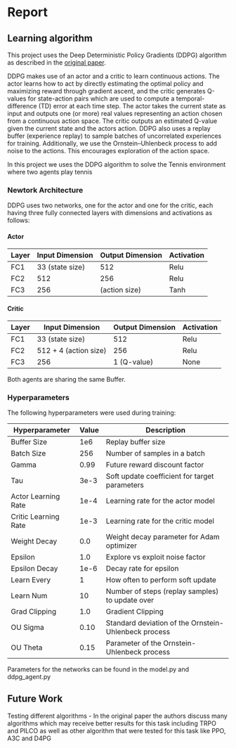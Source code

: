 # Report

## Learning algorithm

This project uses the Deep Deterministic Policy Gradients (DDPG) algorithm as described in the [original paper](https://arxiv.org/pdf/1509.02971.pdf).

DDPG makes use of an actor and a critic to learn continuous actions. The actor learns how to act by directly estimating the optimal policy and maximizing reward through gradient ascent, and the critic generates Q-values for state-action pairs which are used to compute a temporal-difference (TD) error at each time step. The actor takes the current state as input and outputs one (or more) real values representing an action chosen from a continuous action space. The critic outputs an estimated Q-value given the current state and the actors action. DDPG also uses a replay buffer (experience replay) to sample batches of uncorrelated experiences for training. Additionally, we use the Ornstein–Uhlenbeck process to add noise to the actions. This encourages exploration of the action space.

In this project we uses the DDPG algorithm to solve the Tennis environment where two agents play tennis

### Newtork Architecture

DDPG uses two networks, one for the actor and one for the critic, each having three fully connected layers with dimensions and activations as follows:

#### Actor

| **Layer** | **Input Dimension** | **Output Dimension** | **Activation** |
|-----------|---------------------|----------------------|----------------|
| FC1       | 33 (state size)     | 512                  | Relu           |
| FC2       | 512                 | 256                  | Relu           |
| FC3       | 256                 |   (action size)      | Tanh           |

#### Critic

| **Layer** | **Input Dimension**  | **Output Dimension** | **Activation** |
|-----------|----------------------|----------------------|----------------|
| FC1       | 33 (state size)      | 512                  | Relu           |
| FC2       | 512 + 4 (action size)| 256                  | Relu           |
| FC3       | 256                  | 1 (Q-value)          | None           |

Both agents are sharing the same Buffer.

### Hyperparameters

The following hyperparameters were used during training:

| **Hyperparameter**       | **Value** | **Description**                                          |
|--------------------------|-----------|----------------------------------------------------------|
| Buffer Size              | 1e6       | Replay buffer size                                       |
| Batch Size               | 256       | Number of samples in a batch                             |
| Gamma                    | 0.99      | Future reward discount factor                            |
| Tau                      | 3e-3      | Soft update coefficient for target parameters            |
| Actor Learning Rate      | 1e-4      | Learning rate for the actor model                        |
| Critic Learning Rate     | 1e-3      | Learning rate for the critic model                       |
| Weight Decay             | 0.0       | Weight decay parameter for Adam optimizer                |
| Epsilon                  | 1.0       | Explore vs exploit noise factor                          |
| Epsilon Decay            | 1e-6      | Decay rate for epsilon                                   |
| Learn Every              | 1         | How often to perform soft update                         |
| Learn Num                | 10        | Number of steps (replay samples) to update over          |
| Grad Clipping            | 1.0       | Gradient Clipping                                        |
| OU Sigma                 | 0.10      | Standard deviation of the Ornstein-Uhlenbeck process     |
| OU Theta                 | 0.15      | Parameter of the Ornstein-Uhlenbeck process              |

Parameters for the networks can be found in the model.py and ddpg_agent.py

## Future Work

Testing different algorithms - In the original paper the authors discuss many algorithms which may receive better results for this task including TRPO and PILCO as well as other algorithm that were tested for this task like PPO, A3C and D4PG
